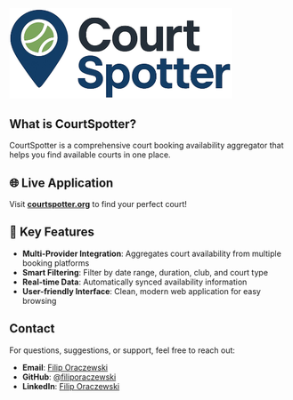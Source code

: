 <div>
  <picture>
    <source media="(prefers-color-scheme: dark)" srcset="CourtSpotter.AngularFrontend/CourtSpotterSpa/public/images/court_spotter_logo_light.png">
    <img src="CourtSpotter.AngularFrontend/CourtSpotterSpa/public/images/court_spotter_logo_light.png" alt="CourtSpotter Logo" width="400">
  </picture>
</div>

## What is CourtSpotter?

CourtSpotter is a comprehensive court booking availability aggregator that helps you find available courts in one place.

## 🌐 Live Application

Visit **[courtspotter.org](https://www.courtspotter.org)** to find your perfect court!

## 🚀 Key Features

- **Multi-Provider Integration**: Aggregates court availability from multiple booking platforms
- **Smart Filtering**: Filter by date range, duration, club, and court type
- **Real-time Data**: Automatically synced availability information
- **User-friendly Interface**: Clean, modern web application for easy browsing

## Contact

For questions, suggestions, or support, feel free to reach out:
- **Email**: [Filip Oraczewski](mailto:filip.oraczewski@gmail.com)
- **GitHub**: [@filiporaczewski](https://github.com/filiporaczewski)
- **LinkedIn**: [Filip Oraczewski](https://www.linkedin.com/in/filip-oraczewski-423a6b156/)
